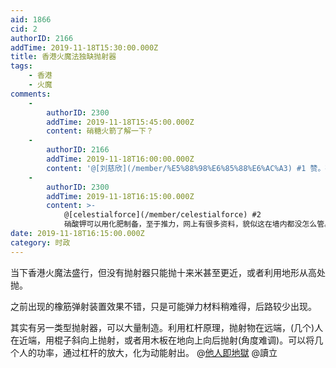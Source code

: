 ```yaml
---
aid: 1866
cid: 2
authorID: 2166
addTime: 2019-11-18T15:30:00.000Z
title: 香港火魔法独缺抛射器
tags:
    - 香港
    - 火魔
comments:
    -
        authorID: 2300
        addTime: 2019-11-18T15:45:00.000Z
        content: 硝糖火箭了解一下？
    -
        authorID: 2166
        addTime: 2019-11-18T16:00:00.000Z
        content: '@[刘慈欣](/member/%E5%88%98%E6%85%88%E6%AC%A3) #1 赞。硝酸钾不易获得吧？还有推力多大？'
    -
        authorID: 2300
        addTime: 2019-11-18T16:15:00.000Z
        content: >-
            @[celestialforce](/member/celestialforce) #2
            硝酸钾可以用化肥制备，至于推力，网上有很多资料，貌似这在墙内都没怎么管。
date: 2019-11-18T16:15:00.000Z
category: 时政
---
```


当下香港火魔法盛行，但没有抛射器只能抛十来米甚至更近，或者利用地形从高处抛。

之前出现的橡筋弹射装置效果不错，只是可能弹力材料稍难得，后路较少出现。

其实有另一类型抛射器，可以大量制造。利用杠杆原理，抛射物在远端，(几个)人在近端，用棍子斜向上抛射，或者用木板在地向上向后抛射(角度难调)。可以将几个人的功率，通过杠杆的放大，化为动能射出。 @[他人即地獄](/member/%E4%BB%96%E4%BA%BA%E5%8D%B3%E5%9C%B0%E7%8D%84) @讀立
